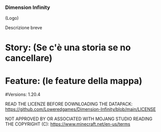 ### Dimension Infinity

(Logo)

Descrizione breve

# Story: (Se c'è una storia se no cancellare)

# Feature: (le feature della mappa)

#Versions: 1.20.4

READ THE LICENZE BEFORE DOWNLOADING THE DATAPACK:
https://github.com/Loweredgames/Dimension-Infinity/blob/main/LICENSE

NOT APPROVED BY OR ASSOCIATED WITH MOJANG STUDIO READING THE COPYRIGHT (C): 
https://www.minecraft.net/en-us/terms
